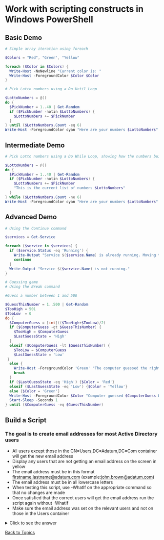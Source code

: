# Work with scripting constructs in Windows PowerShell

## Basic Demo

```PowerShell
# Simple array iteration using foreach

$Colors = "Red", "Green", "Yellow"

foreach ($Color in $Colors) {
  Write-Host -NoNewline "Current color is: "
  Write-Host -ForegroundColor $Color $Color
}

# Pick Lotto numbers using a Do Until Loop

$LottoNumbers = @()
do {
  $PickNumber = 1..40 | Get-Random
  if ($PickNumber -notin $LottoNumbers) {
    $LottoNumbers += $PickNumber
  }
} until ($LottoNumbers.Count -eq 6)
Write-Host -ForegroundColor cyan "Here are your numbers $LottoNumbers"

```

## Intermediate Demo

```PowerShell
# Pick Lotto numbers using a Do While Loop, showing how the numbers build in the array

$LottoNumbers = @()
do {
  $PickNumber = 1..40 | Get-Random
  if ($PickNumber -notin $LottoNumbers) {
    $LottoNumbers += $PickNumber
    "This is the current list of numbers $LottoNumbers" 
  }
} while ($LottoNumbers.Count -ne 6)
Write-Host -ForegroundColor cyan "Here are your numbers $LottoNumbers"
```

## Advanced Demo

```PowerShell
# Using the Continue command

$services = Get-Service

foreach ($service in $services) {
  if ($service.Status -eq 'Running') {
    Write-Output "Service $($service.Name) is already running. Moving to the next one."
    continue
  }
  Write-Output "Service $($service.Name) is not running."
}
```


```PowerShell
# Guessing game
# Using the Break command

#Guess a number between 1 and 500

$GuessThisNumber = 1..500 | Get-Random
$TooHigh = 501
$TooLow  = 0
do {
  $ComputerGuess = [int](($TooHigh+$TooLow)/2)
  if ($ComputerGuess -gt $GuessThisNumber) {
    $TooHigh = $ComputerGuess
    $LastGuessState = 'High'
  }
  elseif ($ComputerGuess -lt $GuessThisNumber) {
    $TooLow = $ComputerGuess
    $LastGuessState = 'Low'
 }
  else {
    Write-Host -ForegroundColor 'Green' "The computer guessed the right number $ComputerGuess"
    break
  }
  if ($LastGuessState -eq 'High') {$Color = 'Red'}
  elseif ($LastGuessState -eq 'Low') {$Color = 'Yellow'}
  else {$Color = 'Green'}
  Write-Host -ForegroundColor $Color "Computer guessed $ComputerGuess but it was too $LastGuessState"
  Start-Sleep -Seconds 1
} until ($ComputerGuess -eq $GuessThisNumber)
```

## Build a Script

### The goal is to create email addresses for most Active Directory users
- All users except those in the CN=Users,DC=Adatum,DC=Com container will get the new email address
- Display any users that are not getting an email address on the screen in yellow
- The email address must be in this format firstname.lastname@adatum.com (example:john.brown@adatum.com)
- The email address must be in all lowercase letters
- When testing this script, use -WhatIf on the appropriate command so that no changes are made
- Once satisfied that the correct users will get the email address run the script again without -WhatIf
- Make sure the email address was set on the relevant users and not on those in the Users container

<details><summary>Click to see the answer</summary><Strong> 
  
```PowerShell
$AllAdUsers = Get-ADuser -Filter *
foreach ($User in $AllAdusers) {
  if ($User.DistinguishedName -like '*CN=Users,DC=Adatum,DC=Com'){
    Write-Host -ForegroundColor Yellow Skipping $User.Name
  }
  else {
    $EmailAddress = $User.GivenName + '.' + $User.Surname + '@adatum.com'
    $EmailAddress = $EmailAddress.ToLower()
    Set-ADUser -Identity $User -EmailAddress $EmailAddress -WhatIf
  }
}

$UserSample = @()
$SalesUsers = Get-ADUser -filter {Department -eq 'Sales'} -Properties EmailAddress
$UserSample += $SalesUsers[0]
$UserSample += Get-ADuser -filter {Name -eq 'Administrator'} -Properties EmailAddress

$UserSample | Select-Object -Property Name, EmailAddress
```
</Strong></details> 




[Back to Topics](../README.md#afternoon-session)
